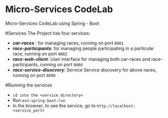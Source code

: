 # Micro-Services CodeLab
Micro-Services CodeLab using Spring - Boot

#Services
The Project has four services:

- ***car-races*** : for managing races, running on port ```8081```
- ***race-participants***: for managing people participating in a particular race, running on port ```8082```
- ***race-web-client***: User interface for managing both car-races and race-participants, running on port ```8080```
- ***race-service-disocvery***: Service Service discovery for above races, running on port ```8090```

#Running the services

- ```cd into the <service_directory>```
- Run  ```mvn:spring-boot:run```
- In the browser, to see the service, go to ```http://localhost:<service_port>```
